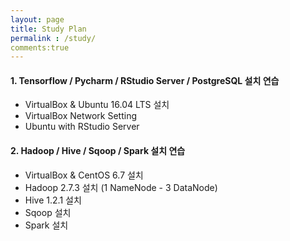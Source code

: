 ```yaml
---
layout: page
title: Study Plan
permalink : /study/
comments:true
---
```



#### 1. Tensorflow / Pycharm / RStudio Server / PostgreSQL 설치 연습
- VirtualBox & Ubuntu 16.04 LTS 설치
- VirtualBox Network Setting
- Ubuntu with RStudio Server


#### 2. Hadoop / Hive / Sqoop / Spark 설치 연습
- VirtualBox & CentOS 6.7 설치
- Hadoop 2.7.3 설치 (1 NameNode - 3 DataNode)
- Hive 1.2.1 설치
- Sqoop 설치
- Spark 설치
